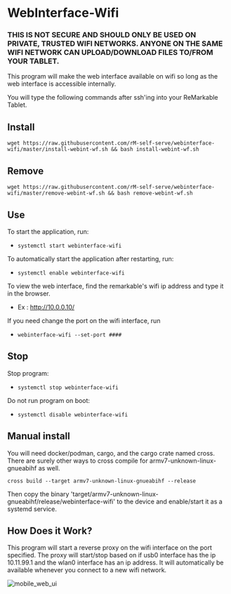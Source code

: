 # WebInterface-Wifi

### THIS IS NOT SECURE AND SHOULD ONLY BE USED ON PRIVATE, TRUSTED WIFI NETWORKS. ANYONE ON THE SAME WIFI NETWORK CAN UPLOAD/DOWNLOAD FILES TO/FROM YOUR TABLET.

This program will make the web interface available on wifi so long as the web interface is accessible internally.

You will type the following commands after ssh'ing into your ReMarkable Tablet.

## Install

`wget https://raw.githubusercontent.com/rM-self-serve/webinterface-wifi/master/install-webint-wf.sh && bash install-webint-wf.sh`

## Remove

`wget https://raw.githubusercontent.com/rM-self-serve/webinterface-wifi/master/remove-webint-wf.sh && bash remove-webint-wf.sh`

## Use

To start the application, run:

- `systemctl start webinterface-wifi`

To automatically start the application after restarting, run:

- `systemctl enable webinterface-wifi`

To view the web interface, find the remarkable's wifi ip address and type it in the browser.
- Ex : http://10.0.0.10/ 

If you need change the port on the wifi interface, run 

- `webinterface-wifi --set-port ####`

## Stop

Stop program:

- `systemctl stop webinterface-wifi`

Do not run program on boot: 

- `systemctl disable webinterface-wifi`

## Manual install

You will need docker/podman, cargo, and the cargo crate named cross. There are surely other ways to cross compile for armv7-unknown-linux-gnueabihf as well.

`cross build --target armv7-unknown-linux-gnueabihf --release`

Then copy the binary 'target/armv7-unknown-linux-gnueabihf/release/webinterface-wifi' to the device and enable/start it as a systemd service.

## How Does it Work?

This program will start a reverse proxy on the wifi interface on the port specified. The proxy will start/stop based on if usb0 interface has the ip 10.11.99.1 and the wlan0 interface has an ip address. It will automatically be available whenever you connect to a new wifi network. 

![mobile_web_ui](https://user-images.githubusercontent.com/122753594/213054617-a4f68efe-08a5-4c45-a866-6103e3e144fd.jpg)

